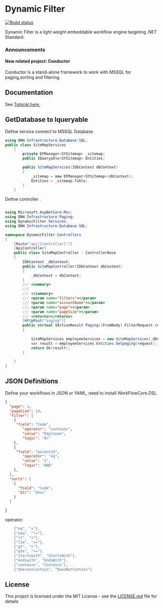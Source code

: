 # Dynamic Filter

[![Build status](https://ci.appveyor.com/api/projects/status/xnby6p5v4ur04u76?svg=true)](https://ci.appveyor.com/project/danielgerlag/workflow-core)

Dynamic Filter is a light weight embeddable workflow engine targeting .NET Standard.

### Announcements

#### New related project: Conductor
Conductor is a stand-alone framework to work with MSSQL for paging,sorting and filtering.



## Documentation

See [Tutorial here.](https://github.com/hoaiduc2304/DynamicFilter)

## GetDatabase to Iqueryable 

Define service connect to MSSQL Database.

```c#
using DNH.Infrastructure.Database.SQL;
public class SiteMapServices
    {
        private EFManager<SYSitemap> _sitemap;
        public IQueryable<SYSitemap> Entities;

        public SiteMapServices(IDbContext dbContext)
        {
            _sitemap = new EFManager<SYSitemap>(dbContext);
            Entities = _sitemap.Table;
        }
    }
```
Define controller .

```c#

using Microsoft.AspNetCore.Mvc;
using DNH.Infrastructure.Paging;
using DynamicFilter.Services;
using DNH.Infrastructure.Database.SQL;

namespace DynamicFilter.Controllers
{
    [Route("api/[controller]")]
    [ApiController]
    public class SiteMapController : ControllerBase
    {
        IDbContext _dbContext;
        public SiteMapController(IDbContext dbContext)
        {
            _dbContext = dbContext;
        }
        /// <summary>
        /// 
        /// </summary>
        /// <param name="filters"></param>
        /// <param name="accountName"></param>
        /// <param name="page"></param>
        /// <param name="pageSize"></param>
        /// <returns></returns>
        [HttpPost("paging")]
        public virtual IActionResult Paging([FromBody] FilterRequest request)
        {
        
            SiteMapServices employeeServices = new SiteMapServices(_dbContext);
            var result = employeeServices.Entities.Getpaging(request);
            return Ok(result);
        }
       
    }
}
```
## JSON  Definitions

Define your workflows in JSON or YAML, need to install WorkFlowCore.DSL

```json
{
  "page": 1,
  "pageSize": 10,
  "filter": [
    {
     "field": "Code",
		"operator": "contains",
		"value": "Employee",
		"logic": "Or"
    },
	{
     "field": "parentId",
		"operator": "eq",
		"value": "2",
		"logic": "AND"
    },
  ],
  "sorts": [
    {
      "field": "Code",
      "dir": "desc"
    }
  ]

}
```
operator:
```c#
    {"eq", "="},
    {"neq", "!="},
    {"lt", "<"},
    {"lte", "<="},
    {"gt", ">"},
    {"gte", ">="},
    {"startswith", "StartsWith"},
    {"endswith", "EndsWith"},
    {"contains", "Contains"},
    {"doesnotcontain", "DoesNotContain"}
```

## License

This project is licensed under the MIT License - see the [LICENSE.md](LICENSE.md) file for details